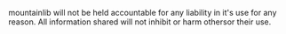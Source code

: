 mountainlib will not be held accountable for any liability in it's use for any reason. All information shared will not inhibit or harm othersor their use.
